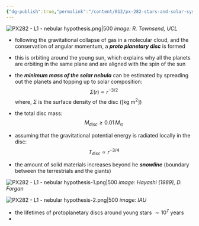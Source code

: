 ```yaml
---
{"dg-publish":true,"permalink":"/content/012/px-282-stars-and-solar-system/term-2-solar-system/l-formation-of-solar-system/px-282-l1-nebular-hypothesis/","noteIcon":"1","created":"2025-03-07T11:09:32.715+00:00","updated":"2025-03-07T11:29:03.639+00:00"}
---
```


![PX282 - L1 - nebular hypothesis.png|500](/img/user/pics/PX282%20-%20L1%20-%20nebular%20hypothesis.png)
*image: R. Townsend, UCL*

- following the gravitational collapse of gas in a molecular cloud, and the conservation of angular momentum, a ***proto planetary disc*** is formed
- this is orbiting around the young sun, which explains why all the planets are orbiting in the same plane and are aligned with the spin of the sun

- the ***minimum mass of the solar nebula*** can be estimated by spreading out the planets and topping up to solar composition:
$$\Sigma (r) \propto r^{-3/2} $$
	where, $\Sigma$ is the surface density of the disc (\[kg m$^2$\])
- the total disc mass:
$$M_{disc} \geq 0.01\,M_{\odot}$$
- assuming that the gravitational potential energy is radiated locally in the disc:
$$T_{disc} \propto r^{-3/4}$$
- the amount of solid materials increases beyond he ***snowline*** (boundary between the terrestrials and the giants)

![PX282 - L1 - nebular hypothesis-1.png|500](/img/user/pics/PX282%20-%20L1%20-%20nebular%20hypothesis-1.png)
*image: Hayashi (1989), D. Forgan*

![PX282 - L1 - nebular hypothesis-2.png|500](/img/user/pics/PX282%20-%20L1%20-%20nebular%20hypothesis-2.png)
*image: IAU*

- the lifetimes of protoplanetary discs around young stars $\sim 10^7$ years
- 